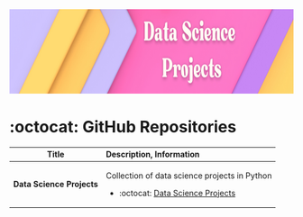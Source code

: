 <img src="https://raw.githubusercontent.com/ElizaLo/Data-Science/master/img/Data_Science%20_Projects.png" width="1050" height="150"/>

# :octocat: GitHub Repositories

| Title | Description, Information |
| :---:         |          :--- |
|**Data Science Projects**|<p>Collection of data science projects in Python</p><ul><li> :octocat: [Data Science Projects](https://github.com/veb-101/Data-Science-Projects)</li></ul>|
